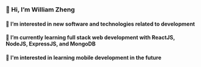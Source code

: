 ### 👋 Hi, I’m William Zheng
#### 👀 I’m interested in new software and technologies related to development
#### 🌱 I’m currently learning full stack web development with ReactJS, NodeJS, ExpressJS, and MongoDB
#### 🚀 I'm interested in learning mobile development in the future

<!---
wzhengg/wzhengg is a ✨ special ✨ repository because its `README.md` (this file) appears on your GitHub profile.
You can click the Preview link to take a look at your changes.
--->
